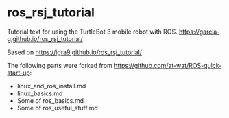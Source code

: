 # ros_rsj_tutorial

Tutorial text for using the TurtleBot 3 mobile robot with ROS.
https://garcia-g.github.io/ros_rsj_tutorial/

Based on https://igra9.github.io/ros_rsj_tutorial/

The following parts were forked from https://github.com/at-wat/ROS-quick-start-up:

- linux_and_ros_install.md
- linux_basics.md
- Some of ros_basics.md
- Some of ros_useful_stuff.md
